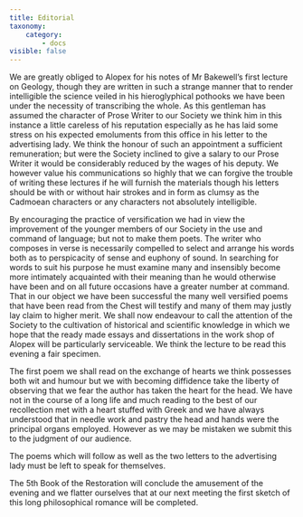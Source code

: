 ```yaml
---
title: Editorial
taxonomy:
    category:
        - docs
visible: false
---
```


We are greatly obliged to Alopex for his notes of Mr Bakewell’s first lecture on Geology, though they are written in such a strange manner that to render intelligible the science veiled in his hieroglyphical pothooks we have been under the necessity of transcribing the whole. As this gentleman has assumed the character of Prose Writer to our Society we think him in this instance a little careless of his reputation especially as he has laid some stress on his expected emoluments from this office in his letter to the advertising lady. We think the honour of such an appointment a sufficient remuneration; but were the Society inclined to give a salary to our Prose Writer it would be considerably reduced by the wages of his deputy. We however value his communications so highly that we can forgive the trouble of writing these lectures if he will furnish the materials though his letters should be with or without hair strokes and in form as clumsy as the Cadmoean characters or any characters not absolutely intelligible.  

By encouraging the practice of versification we had in view the improvement of the younger members of our Society in the use and command of language; but not to make them poets. The writer who composes in verse is necessarily compelled to select and arrange his words both as to perspicacity of sense and euphony of sound. In searching for words to suit his purpose he must examine many and insensibly become more intimately acquainted with their meaning than he would otherwise have been and on all future occasions have a greater number at command. That in our object we have been successful the many well versified poems that have been read from the Chest will testify and many of them may justly lay claim to higher merit. We shall now endeavour to call the attention of the Society to the cultivation of historical and scientific knowledge in which we hope that the ready made essays and dissertations in the work shop of Alopex will be particularly serviceable. We think the lecture to be read this evening a fair specimen.

The first poem we shall read on the exchange of hearts we think possesses both wit and humour but we with becoming diffidence take the liberty of observing that we fear the author has taken the heart for the head. We have not in the course of a long life and much reading to the best of our recollection met with a heart stuffed with Greek and we have always understood that in needle work and pastry the head and hands were the principal organs employed. However as we may be mistaken we submit this to the judgment of our audience.  

The poems which will follow as well as the two letters to the advertising lady must be left to speak for themselves.  

The 5th Book of the Restoration will conclude the amusement of the evening and we flatter ourselves that at our next meeting the first sketch of this long philosophical romance will be completed.
